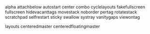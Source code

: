 alpha
attachbelow
autostart
center
combo
cyclelayouts
fakefullscreen
fullscreen
hidevacanttags
movestack
noborder
pertag
rotatestack
scratchpad
selfrestart
sticky
swallow
systray
vanitygaps
viewontag

layouts
centeredmaster
centeredfloatingmaster

